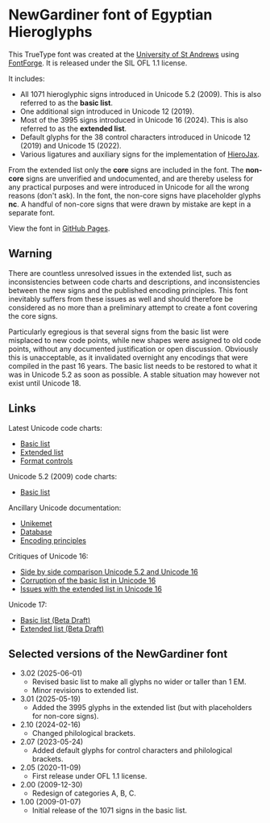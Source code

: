 # NewGardiner font of Egyptian Hieroglyphs

This TrueType font was created at the [University of St Andrews](https://www.st-andrews.ac.uk/)
using [FontForge](https://fontforge.org/en-US/).
It is released under the SIL OFL 1.1 license.

It includes:

- All 1071 hieroglyphic signs introduced in Unicode 5.2 (2009). This is also referred to as the **basic list**.
- One additional sign introduced in Unicode 12 (2019).
- Most of the 3995 signs introduced in Unicode 16 (2024). This is also referred to as the **extended list**.
- Default glyphs for the 38 control characters introduced in Unicode 12 (2019) and Unicode 15 (2022).
- Various ligatures and auxiliary signs for the implementation of [HieroJax](https://github.com/nederhof/hierojax).

From the extended list only the **core** signs are included in the font. 
The **non-core** signs are unverified and undocumented, and are thereby
useless for any practical purposes and were introduced in Unicode for all the wrong reasons (don't ask). 
In the font, the non-core signs have placeholder glyphs **nc**. A handful of non-core signs that were drawn by mistake are
kept in a separate font.

View the font in [GitHub Pages](https://nederhof.github.io/newgardiner/page0.html).

## Warning

There are countless unresolved issues in the extended list, such as inconsistencies between code charts and descriptions, and
inconsistencies between the new signs and the published encoding principles.
This font inevitably suffers from these issues as well and should therefore be considered as no more than a preliminary attempt 
to create a font covering the core signs.

Particularly egregious is that several signs from the basic list were misplaced to
new code points, while new shapes were assigned to old code points, without
any documented justification or open discussion.
Obviously this is unacceptable, as it invalidated overnight any encodings that were compiled in the past 16 years. 
The basic list needs to be restored to what it was in Unicode 5.2 as soon as possible.
A stable situation may however not exist until Unicode 18.

## Links

Latest Unicode code charts:

- [Basic list](https://unicode.org/charts/PDF/U13000.pdf)
- [Extended list](https://unicode.org/charts/PDF/U13460.pdf)
- [Format controls](https://unicode.org/charts/PDF/U13430.pdf)

Unicode 5.2 (2009) code charts:

- [Basic list](https://www.unicode.org/charts/PDF/Unicode-5.2/U52-13000.pdf)

Ancillary Unicode documentation:

- [Unikemet](https://www.unicode.org/Public/UCD/latest/ucd/Unikemet.txt)
- [Database](https://www.unicode.org/L2/L2023/23109-n5215-database.pdf)
- [Encoding principles](https://www.unicode.org/reports/tr57/tr57-4.html)

Critiques of Unicode 16:

- [Side by side comparison Unicode 5.2 and Unicode 16](https://nederhof.github.io/newgardiner/unicode5to16compare0.html)
- [Corruption of the basic list in Unicode 16](https://nederhof.github.io/newgardiner/unicode5to16corruption.html)
- [Issues with the extended list in Unicode 16](https://nederhof.github.io/newgardiner/unicode16comments.html)

Unicode 17:

- [Basic list (Beta Draft)](https://www.unicode.org/Public/draft/charts/blocks/U13000.pdf)
- [Extended list (Beta Draft)](https://www.unicode.org/Public/draft/charts/blocks/U13460.pdf)

## Selected versions of the NewGardiner font

- 3.02 (2025-06-01)
	- Revised basic list to make all glyphs no wider or taller than 1 EM.
	- Minor revisions to extended list.
- 3.01 (2025-05-19)
	- Added the 3995 glyphs in the extended list (but with placeholders for non-core signs).
- 2.10 (2024-02-16)
	- Changed philological brackets.
- 2.07 (2023-05-24)
	- Added default glyphs for control characters and philological brackets.
- 2.05 (2020-11-09)
	- First release under OFL 1.1 license.
- 2.00 (2009-12-30)
	- Redesign of categories A, B, C.
- 1.00 (2009-01-07)
	- Initial release of the 1071 signs in the basic list.

